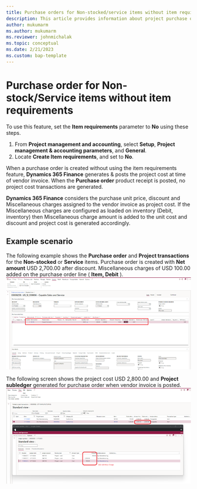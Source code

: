 ```yaml
---
title: Purchase orders for Non-stocked/service items without item requirements
description: This article provides information about project purchase orders for Non-stock/service items without item requirements.
author: mukumarm
ms.author: mukumarm
ms.reviewer: johnmichalak
ms.topic: conceptual
ms.date: 2/21/2023
ms.custom: bap-template
---
```


# Purchase order for Non-stock/Service items without item requirements

To use this feature, set the **Item requirements** parameter to **No** using these steps.

1. From **Project management and accounting**, select **Setup**, **Project management & accounting parameters**, and **General**.
1. Locate **Create Item requirements**, and set to **No**.

When a purchase order is created without using the item requirements feature, **Dynamics 365 Finance** generates & posts the project cost at time of vendor invoice. When the **Purchase order** product receipt is posted, no project cost transactions are generated.

**Dynamics 365 Finance** considers the purchase unit price, discount and Miscellaneous charges assigned to the vendor invoice as project cost. If the Miscellaneous charges are configured as loaded on inventory (Debit, inventory) then Miscellaneous charge amount is added to the unit cost and discount and project cost is generated accordingly.

## Example scenario

The following example shows the **Purchase order** and **Project transactions** for the **Non-stocked** or **Service** items. Purchase order is created with **Net amount** USD 2,700.00 after discount. Miscellaneous charges of USD 100.00 added on the purchase order line ( **Item, Debit** ).
![Screenshot of a purchase order](media/NSTKWithoutIRPurchaseOrder.png)

The following screen shows the project cost USD 2,800.00 and **Project subledger** generated for purchase order when vendor invoice is posted. 
![Screenshot of project posted transactions](media/NSTKWithoutIRProjectPostedTransactions.png)

